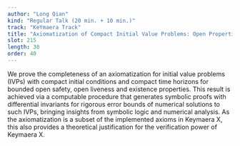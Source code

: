 ```yaml
---
author: "Long Qian"
kind: "Regular Talk (20 min. + 10 min.)"
track: "KeYmaera Track"
title: "Axiomatization of Compact Initial Value Problems: Open Properties"
slot: 215
length: 30 
order: 40
---
```


We prove the completeness of an axiomatization for initial value problems (IVPs) with compact initial conditions and compact time horizons for bounded open safety, open liveness and existence properties. This result is achieved via a computable procedure that generates symbolic proofs with differential invariants for rigorous error bounds of numerical solutions to such IVPs, bringing insights from symbolic logic and numerical analysis. As the axiomatization is a subset of the implemented axioms in Keymaera X, this also provides a theoretical justification for the verification power of Keymaera X.
